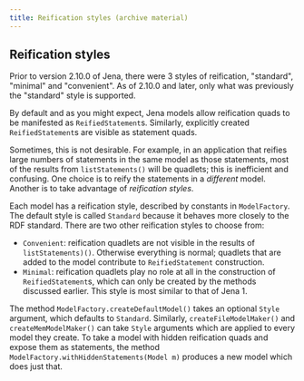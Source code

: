 ```yaml
---
title: Reification styles (archive material)
---
```


## Reification styles

Prior to version 2.10.0 of Jena, there were 3 styles of reification, 
"standard", "minimal" and "convenient".  As of 2.10.0 and later, only 
what was previously the "standard" style is supported.

By default and as you might expect, Jena models allow reification
quads to be manifested as `ReifiedStatement`s. Similarly,
explicitly created `ReifiedStatement`s are visible as statement
quads.

Sometimes, this is not desirable. For example, in an application
that reifies large numbers of statements in the same model as those
statements, most of the results from `listStatements()` will be
quadlets; this is inefficient and confusing. One choice is to reify
the statements in a *different* model. Another is to take advantage
of *reification styles*.

Each model has a reification style, described by constants in
`ModelFactory`. The default style is called `Standard` because it
behaves more closely to the RDF standard. There are two other
reification styles to choose from:

-   `Convenient`: reification quadlets are not visible in the
    results of `listStatements)()`. Otherwise everything is normal;
    quadlets that are added to the model contribute to
    `ReifiedStatement` construction.
-   `Minimal`: reification quadlets play no role at all in the
    construction of `ReifiedStatement`s, which can only be created by
    the methods discussed earlier. This style is most similar to that
    of Jena 1.

The method `ModelFactory.createDefaultModel()` takes an optional
`Style` argument, which defaults to `Standard`. Similarly,
`createFileModelMaker()` and `createMemModelMaker()` can take
`Style` arguments which are applied to every model they create.
To take a model with hidden reification quads and expose them as
statements, the method `ModelFactory.withHiddenStatements(Model m)`
produces a new model which does just that.
